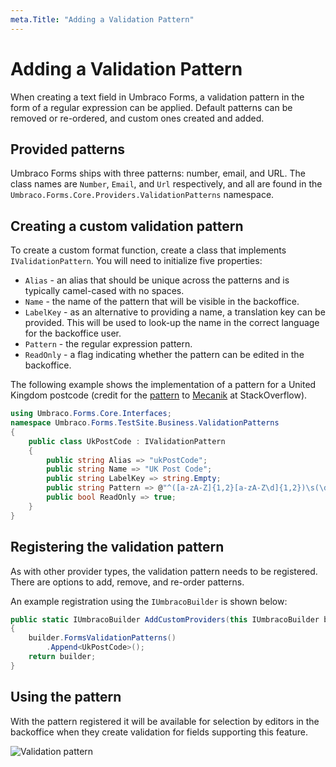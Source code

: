 ```yaml
---
meta.Title: "Adding a Validation Pattern"
---
```


# Adding a Validation Pattern

When creating a text field in Umbraco Forms, a validation pattern in the form of a regular expression can be applied. Default patterns can be removed or re-ordered, and custom ones created and added.

## Provided patterns

Umbraco Forms ships with three patterns: number, email, and URL.  The class names are `Number`, `Email`, and `Url` respectively, and all are found in the 
`Umbraco.Forms.Core.Providers.ValidationPatterns` namespace.

## Creating a custom validation pattern

To create a custom format function, create a class that implements `IValidationPattern`.  You will need to initialize five properties:

- `Alias` - an alias that should be unique across the patterns and is typically camel-cased with no spaces.
- `Name` - the name of the pattern that will be visible in the backoffice.
- `LabelKey` - as an alternative to providing a name, a translation key can be provided. This will be used to look-up the name in the correct language for the backoffice user.
- `Pattern` - the regular expression pattern.
- `ReadOnly` - a flag indicating whether the pattern can be edited in the backoffice.

The following example shows the implementation of a pattern for a United Kingdom postcode (credit for the [pattern](https://stackoverflow.com/a/69806181/489433) to [Mecanik](https://stackoverflow.com/users/6583298/mecanik) at StackOverflow).

```csharp
using Umbraco.Forms.Core.Interfaces;
namespace Umbraco.Forms.TestSite.Business.ValidationPatterns
{
    public class UkPostCode : IValidationPattern
    {
        public string Alias => "ukPostCode";
        public string Name => "UK Post Code";
        public string LabelKey => string.Empty;
        public string Pattern => @"^([a-zA-Z]{1,2}[a-zA-Z\d]{1,2})\s(\d[a-zA-Z]{2})$";
        public bool ReadOnly => true;
    }
}
```

## Registering the validation pattern

As with other provider types, the validation pattern needs to be registered. There are options to add, remove, and re-order patterns.

An example registration using the `IUmbracoBuilder` is shown below:

```csharp
public static IUmbracoBuilder AddCustomProviders(this IUmbracoBuilder builder)
{
    builder.FormsValidationPatterns()
        .Append<UkPostCode>();
    return builder;
}
```

## Using the pattern

With the pattern registered it will be available for selection by editors in the backoffice when they create validation for fields supporting this feature.

![Validation pattern](images/validation-pattern.png)